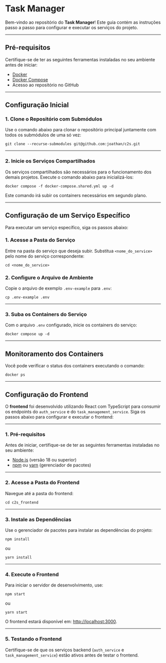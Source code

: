 # Task Manager

Bem-vindo ao repositório do **Task Manager**! Este guia contém as instruções passo a passo para configurar e executar os serviços do projeto.

---

## Pré-requisitos

Certifique-se de ter as seguintes ferramentas instaladas no seu ambiente antes de iniciar:
- [Docker](https://www.docker.com/)
- [Docker Compose](https://docs.docker.com/compose/)
- Acesso ao repositório no GitHub

---

## Configuração Inicial

### 1. Clone o Repositório com Submódulos

Use o comando abaixo para clonar o repositório principal juntamente com todos os submódulos de uma só vez:

```shell
git clone --recurse-submodules git@github.com:joathan/c2s.git
```

---

### 2. Inicie os Serviços Compartilhados

Os serviços compartilhados são necessários para o funcionamento dos demais projetos. Execute o comando abaixo para inicializá-los:

```shell
docker compose -f docker-compose.shared.yml up -d
```

Este comando irá subir os containers necessários em segundo plano.

---

## Configuração de um Serviço Específico

Para executar um serviço específico, siga os passos abaixo:

### 1. Acesse a Pasta do Serviço

Entre na pasta do serviço que deseja subir. Substitua `<nome_do_service>` pelo nome do serviço correspondente:

```shell
cd <nome_do_service>
```

### 2. Configure o Arquivo de Ambiente

Copie o arquivo de exemplo `.env-example` para `.env`:

```shell
cp .env-example .env
```

---

### 3. Suba os Containers do Serviço

Com o arquivo `.env` configurado, inicie os containers do serviço:

```shell
docker compose up -d
```

---

## Monitoramento dos Containers

Você pode verificar o status dos containers executando o comando:

```shell
docker ps
```

---

## Configuração do Frontend

O **frontend** foi desenvolvido utilizando React com TypeScript para consumir os endpoints do `auth_service` e do `task_management_service`. Siga os passos abaixo para configurar e executar o frontend:

---

### 1. Pré-requisitos

Antes de iniciar, certifique-se de ter as seguintes ferramentas instaladas no seu ambiente:
- [Node.js](https://nodejs.org/) (versão 18 ou superior)
- [npm](https://www.npmjs.com/) ou [yarn](https://yarnpkg.com/) (gerenciador de pacotes)

---

### 2. Acesse a Pasta do Frontend

Navegue até a pasta do frontend:

```shell
cd c2s_frontend
```

---

### 3. Instale as Dependências

Use o gerenciador de pacotes para instalar as dependências do projeto:

```shell
npm install
```

ou

```shell
yarn install
```

---

### 4. Execute o Frontend

Para iniciar o servidor de desenvolvimento, use:

```shell
npm start
```

ou

```shell
yarn start
```

O frontend estará disponível em: [http://localhost:3000](http://localhost:3000).

---

### 5. Testando o Frontend

Certifique-se de que os serviços backend (`auth_service` e `task_management_service`) estão ativos antes de testar o frontend.

